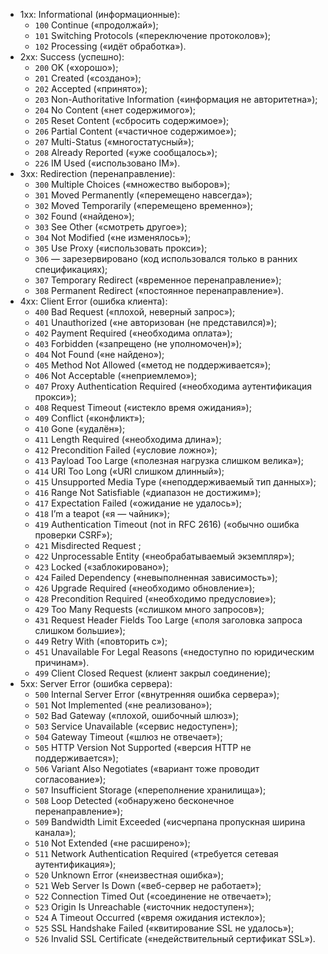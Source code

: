 + 1xx: Informational (информационные):
    + `100` Continue («продолжай»);
    + `101` Switching Protocols («переключение протоколов»);
    + `102` Processing («идёт обработка»).
+ 2xx: Success (успешно):
    + `200` OK («хорошо»);
    + `201` Created («создано»);
    + `202` Accepted («принято»);
    + `203` Non-Authoritative Information («информация не авторитетна»);
    + `204` No Content («нет содержимого»);
    + `205` Reset Content («сбросить содержимое»);
    + `206` Partial Content («частичное содержимое»);
    + `207` Multi-Status («многостатусный»);
    + `208` Already Reported («уже сообщалось»);
    + `226` IM Used («использовано IM»).
+ 3xx: Redirection (перенаправление):
    + `300` Multiple Choices («множество выборов»);
    + `301` Moved Permanently («перемещено навсегда»);
    + `302` Moved Temporarily («перемещено временно»);
    + `302` Found («найдено»);
    + `303` See Other («смотреть другое»);
    + `304` Not Modified («не изменялось»);
    + `305` Use Proxy («использовать прокси»);
    + `306` — зарезервировано (код использовался только в ранних спецификациях);
    + `307` Temporary Redirect («временное перенаправление»);
    + `308` Permanent Redirect («постоянное перенаправление»).
+ 4xx: Client Error (ошибка клиента):
    + `400` Bad Request («плохой, неверный запрос»);
    + `401` Unauthorized («не авторизован (не представился)»);
    + `402` Payment Required («необходима оплата»);
    + `403` Forbidden («запрещено (не уполномочен)»);
    + `404` Not Found («не найдено»);
    + `405` Method Not Allowed («метод не поддерживается»);
    + `406` Not Acceptable («неприемлемо»);
    + `407` Proxy Authentication Required («необходима аутентификация прокси»);
    + `408` Request Timeout («истекло время ожидания»);
    + `409` Conflict («конфликт»);
    + `410` Gone («удалён»);
    + `411` Length Required («необходима длина»);
    + `412` Precondition Failed («условие ложно»);
    + `413` Payload Too Large («полезная нагрузка слишком велика»);
    + `414` URI Too Long («URI слишком длинный»);
    + `415` Unsupported Media Type («неподдерживаемый тип данных»);
    + `416` Range Not Satisfiable («диапазон не достижим»);
    + `417` Expectation Failed («ожидание не удалось»);
    + `418` I’m a teapot («я — чайник»);
    + `419` Authentication Timeout (not in RFC 2616) («обычно ошибка проверки CSRF»);
    + `421` Misdirected Request ;
    + `422` Unprocessable Entity («необрабатываемый экземпляр»);
    + `423` Locked («заблокировано»);
    + `424` Failed Dependency («невыполненная зависимость»);
    + `426` Upgrade Required («необходимо обновление»);
    + `428` Precondition Required («необходимо предусловие»);
    + `429` Too Many Requests («слишком много запросов»);
    + `431` Request Header Fields Too Large («поля заголовка запроса слишком большие»);
    + `449` Retry With («повторить с»);
    + `451` Unavailable For Legal Reasons («недоступно по юридическим причинам»).
    + `499` Client Closed Request (клиент закрыл соединение);
+ 5xx: Server Error (ошибка сервера):
    + `500` Internal Server Error («внутренняя ошибка сервера»);
    + `501` Not Implemented («не реализовано»);
    + `502` Bad Gateway («плохой, ошибочный шлюз»);
    + `503` Service Unavailable («сервис недоступен»);
    + `504` Gateway Timeout («шлюз не отвечает»);
    + `505` HTTP Version Not Supported («версия HTTP не поддерживается»);
    + `506` Variant Also Negotiates («вариант тоже проводит согласование»);
    + `507` Insufficient Storage («переполнение хранилища»);
    + `508` Loop Detected («обнаружено бесконечное перенаправление»);
    + `509` Bandwidth Limit Exceeded («исчерпана пропускная ширина канала»);
    + `510` Not Extended («не расширено»);
    + `511` Network Authentication Required («требуется сетевая аутентификация»);
    + `520` Unknown Error («неизвестная ошибка»);
    + `521` Web Server Is Down («веб-сервер не работает»);
    + `522` Connection Timed Out («соединение не отвечает»);
    + `523` Origin Is Unreachable («источник недоступен»);
    + `524` A Timeout Occurred («время ожидания истекло»);
    + `525` SSL Handshake Failed («квитирование SSL не удалось»);
    + `526` Invalid SSL Certificate («недействительный сертификат SSL»).